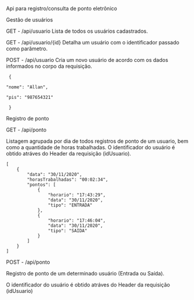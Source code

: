 Api para registro/consulta de ponto eletrônico

Gestão de usuários

GET - /api/usuario
Lista de todos os usuários cadastrados.

GET - /api/usuario/{id}
Detalha um usuário com o identificador passado como parâmetro.

POST - /api/usuario
Cria um novo usuário de acordo com os dados informados no corpo da requisição.

```
 {
 
"nome": "Allan",
  
"pis": "987654321"
  
 }
```

Registro de ponto

GET - /api/ponto

Listagem agrupada por dia de todos registros de ponto de um usuario, bem como a quantidade de horas trabalhadas.
O identificador do usuário é obtido atráves do Header da requisição (idUsuario).

```
[
    {
        "data": "30/11/2020",
        "horasTrabalhadas": "00:02:34",
        "pontos": [
            {
                "horario": "17:43:29",
                "data": "30/11/2020",
                "tipo": "ENTRADA"
            },
            {
                "horario": "17:46:04",
                "data": "30/11/2020",
                "tipo": "SAIDA"
            }
        ]
    }
]
```

POST - /api/ponto

Registro de ponto de um determinado usuário (Entrada ou Saída).

O identificador do usuário é obtido atráves do Header da requisição (idUsuario)
